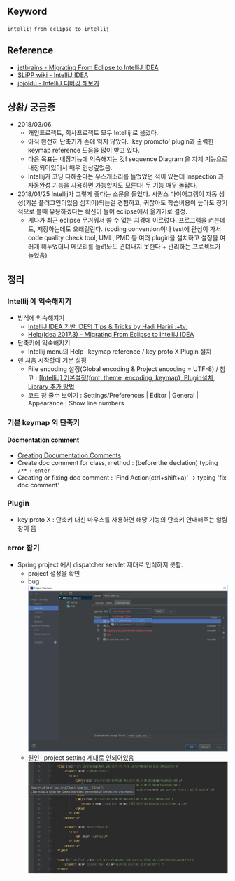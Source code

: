 ## Keyword
`intellij` `from_eclipse_to_intellij`

## Reference
- [jetbrains - Migrating From Eclipse to IntelliJ IDEA](https://www.jetbrains.com/help/idea/eclipse.html)
- [SLiPP wiki - IntelliJ IDEA](https://www.slipp.net/wiki/display/IDE/IntelliJ+IDEA)
- [jojoldu - IntelliJ 디버깅 해보기](http://jojoldu.tistory.com/149?category=678716)

## 상황/ 궁금증
- 2018/03/06 
  - 개인프로젝트, 회사프로젝트 모두 Intellij 로 옮겼다.
  - 아직 완전히 단축키가 손에 익지 않았다. 'key promoto' plugin과 출력한 keymap reference 도움을 많이 받고 있다. 
  - 다음 목표는 내장기능에 익숙해지는 것! sequence Diagram 을 자체 기능으로 내장되어있어서 매우 인상깊었음. 
  - Intellij가 코딩 다해준다는 우스개소리를 들었었던 적이 있는데 Inspection 과 자동완성 기능을 사용하면 가능할지도 모른다! 두 기능 매우 놀랍다.
- 2018/01/25 Intellij가 그렇게 좋다는 소문을 들었다. 시퀀스 다이어그램이 자동 생성(기본 플러그인이었음 심지어)되는걸 경험하고, 귀찮아도 학습비용이 높아도 장기적으로 볼때 유용하겠다는 확신이 들어 eclipse에서 옮기기로 결정. 
  - 게다가 최근 eclipse 무거워서 쓸 수 없는 지경에 이르렀다. 프로그램을 켜는데도, 저장하는데도 오래걸린다. (coding convention이나 test에 관심이 가서 code quality check tool, UML, PMD 등 여러 plugin을 설치하고 설정을 여러개 해두었더니 메모리를 늘려놔도 견뎌내지 못한다 + 관리하는 프로젝트가 늘었음)

## 정리
### Intellij 에 익숙해지기
- 방식에 익숙해지기
  - [IntelliJ IDEA 기반 IDE의 Tips & Tricks by Hadi Hariri :+tv:](https://youtu.be/haEvl7ZV5sU)
  - [Help(idea 2017.3) - Migrating From Eclipse to IntelliJ IDEA](https://www.jetbrains.com/help/idea/2017.3/eclipse.html?utm_campaign=IU&utm_content=2017.3&utm_medium=help_link&utm_source=from_product)
- 단축키에 익숙해지기
  - Intellij menu의 Help -keymap reference / key proto X Plugin 설치
- 맨 처음 시작할때 기본 설정
  - File encoding 설정(Global encoding & Project encoding = UTF-8) / 참고 : [[IntelliJ] 기본설정(font, theme, encoding, keymap), Plugin설치, Library 추가 방법](http://blog.woniper.net/184?category=537962)
  - 코드 창 줄수 보이기 : Settings/Preferences | Editor | General | Appearance | Show line numbers 

### 기본 keymap 외 단축키
#### Docmentation comment
- [Creating Documentation Comments](https://www.jetbrains.com/help/idea/creating-documentation-comments.html)
- Create doc comment for class, method : (before the declation) typing `/**` + `enter`
- Creating or fixing doc comment : 'Find Action(ctrl+shift+a)' -> typing 'fix doc comment'



### Plugin
- key proto X : 단축키 대신 마우스를 사용하면 해당 기능의 단축키 안내해주는 알림창이 뜸

### error 잡기
- Spring project 에서 dispatcher servlet 제대로 인식하지 못함.
  - project 설정을 확인
  - bug ![bug](/Image/IntellijSettingNoProjectSDK.png "bug 발생화면")
  - 원인- project setting 제대로 안되어있음 ![cause](/Image/IntellijSettingDispatherNotFound.png "bug 원인")
